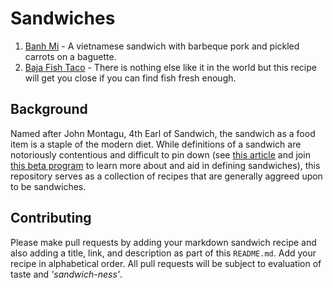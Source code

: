 # Sandwiches

1. [Banh Mi](./Banh-Mi.md) - A vietnamese sandwich with barbeque pork and pickled carrots on a baguette.
2. [Baja Fish Taco](./Baja_Fish_Taco.md) - There is nothing else like it in the world but this recipe will get you close if you can find fish fresh enough.

## Background

Named after John Montagu, 4th Earl of Sandwich, the sandwich as a food item is a staple of the modern diet. While definitions of a sandwich are notoriously contentious and difficult to pin down (see [this article](https://medium.com/@kmikeym/is-this-a-sandwich-50b1317eb3f5) and join [this beta program](http://www.isthisasandwich.com/) to learn more about and aid in defining sandwiches), this repository serves as a collection of recipes that are generally aggreed upon to be sandwiches.

## Contributing

Please make pull requests by adding your markdown sandwich recipe and also adding a title, link, and description as part of this `README.md`. Add your recipe in alphabetical order. All pull requests will be subject to evaluation of taste and *'sandwich-ness'*.

